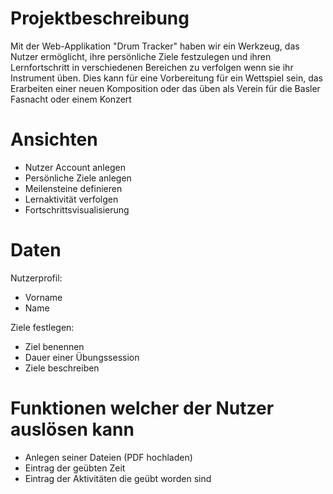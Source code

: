 # Projektbeschreibung

Mit der Web-Applikation "Drum Tracker" haben wir ein Werkzeug, das Nutzer ermöglicht, ihre persönliche Ziele festzulegen und ihren Lernfortschritt in verschiedenen Bereichen zu verfolgen wenn sie ihr Instrument üben. Dies kann für eine Vorbereitung für ein Wettspiel sein, das Erarbeiten einer neuen Komposition oder das üben als Verein für die Basler Fasnacht oder einem Konzert

# Ansichten

- Nutzer Account anlegen
- Persönliche Ziele anlegen
- Meilensteine definieren
- Lernaktivität verfolgen
- Fortschrittsvisualisierung

# Daten
Nutzerprofil:
- Vorname
- Name 


Ziele festlegen:
- Ziel benennen
- Dauer einer Übungssession
- Ziele beschreiben


# Funktionen welcher der Nutzer auslösen kann
- Anlegen seiner Dateien (PDF hochladen)
- Eintrag der geübten Zeit
- Eintrag der Aktivitäten die geübt worden sind
